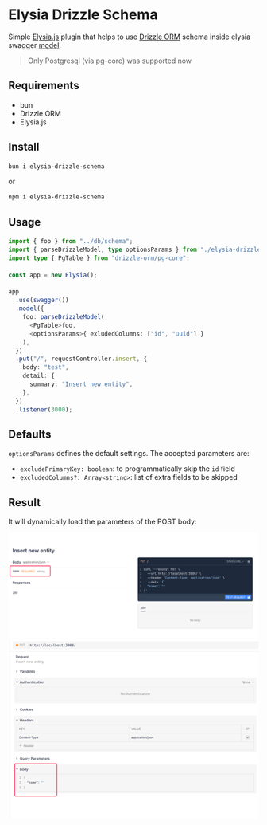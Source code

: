 # Elysia Drizzle Schema

Simple [Elysia.js](https://elysiajs.com) plugin that helps to use [Drizzle ORM](https://orm.drizzle.team/) schema inside elysia swagger [model](https://elysiajs.com/validation/reference-model.html#reference-model).

> Only Postgresql (via pg-core) was supported now

## Requirements

- bun
- Drizzle ORM
- Elysia.js

## Install

```bash
bun i elysia-drizzle-schema
```
or 
```bash
npm i elysia-drizzle-schema
```

## Usage

```ts
import { foo } from "../db/schema";
import { parseDrizzleModel, type optionsParams } from "./elysia-drizzle";
import type { PgTable } from "drizzle-orm/pg-core";

const app = new Elysia();

app
  .use(swagger())
  .model({
    foo: parseDrizzleModel(
      <PgTable>foo,
      <optionsParams>{ exludedColumns: ["id", "uuid"] }
    ),
  })
  .put("/", requestController.insert, {
    body: "test",
    detail: {
      summary: "Insert new entity",
    },
  })
  .listener(3000);
```

## Defaults

`optionsParams` defines the default settings. The accepted parameters are:

- `excludePrimaryKey: boolean`: to programmatically skip the `id` field
- `excludedColumns?: Array<string>`: list of extra fields to be skipped

## Result

It will dynamically load the parameters of the POST body:

![swagger](./docs/images/swagger_example.png)
![swagger](./docs/images/swagger_post_body.png)
